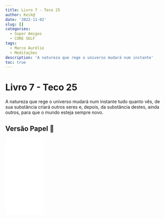 ```yaml
---
title: Livro 7 - Teco 25
author: Keik@
date: '2022-11-02'
slug: []
categories:
  - Super Amigos
  - CORE SELF
tags:
  - Marco Aurélio
  - Meditações
description: 'A natureza que rege o universo mudará num instante'
toc: true
---
```


# Livro 7 - Teco 25 

A natureza que rege o universo mudará num instante tudo quanto vês, de sua substância criará outros seres e, depois, da substância destes, ainda outros, para que o mundo esteja sempre novo.

## Versão Papel :book:
<iframe style="width:120px;height:240px;" marginwidth="0" marginheight="0" scrolling="no" frameborder="0" src="//ws-na.amazon-adsystem.com/widgets/q?ServiceVersion=20070822&OneJS=1&Operation=GetAdHtml&MarketPlace=BR&source=ss&ref=as_ss_li_til&ad_type=product_link&tracking_id=mundodekeika-20&language=pt_BR&marketplace=amazon&region=BR&placement=B092FVY4BB&asins=B092FVY4BB&linkId=37c5ec14221f61f811029aa88b520891&show_border=true&link_opens_in_new_window=true"></iframe>